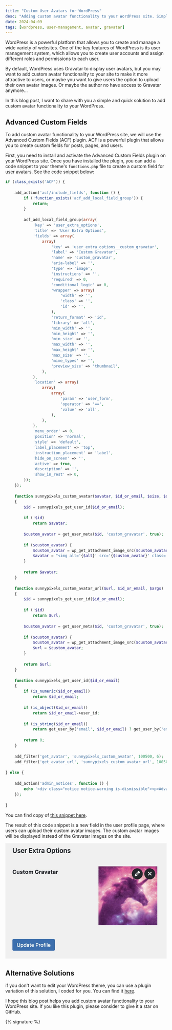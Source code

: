 ```yaml
---
title: "Custom User Avatars for WordPress"
desc: "Adding custom avatar functionality to your WordPress site. Simple and quick solutions to make your website even more attractive to users!"
date: 2024-04-09
tags: [wordpress, user-management, avatar, gravatar]
---
```


WordPress is a powerful platform that allows you to create and manage a wide variety of websites. One of the key
features of WordPress is its user management system, which allows you to create user accounts and assign different roles
and permissions to each user.

By default, WordPress uses Gravatar to display user avatars, but you may want to add custom avatar functionality to your
site to make it more attractive to users, or maybe you want to give users the option to upload their own avatar images.
Or maybe the author no have access to Gravatar anymore...

In this blog post, I want to share with you a simple and quick solution to add custom avatar functionality to your WordPress.

## Advanced Custom Fields

To add custom avatar functionality to your WordPress site, we will use the Advanced Custom Fields (ACF) plugin. ACF is a powerful plugin that allows you to create custom fields for posts, pages, and users.

First, you need to install and activate the Advanced Custom Fields plugin on your WordPress site. Once you have installed the plugin, you can add a code snippet to your theme's `functions.php` file to create a custom field for user avatars. See the code snippet below:

```php
if (class_exists('ACF')) {

    add_action('acf/include_fields', function () {
        if (!function_exists('acf_add_local_field_group')) {
            return;
        }

        acf_add_local_field_group(array(
            'key' => 'user_extra_options',
            'title' => 'User Extra Options',
            'fields' => array(
                array(
                    'key' => 'user_extra_options__custom_gravatar',
                    'label' => 'Custom Gravatar',
                    'name' => 'custom_gravatar',
                    'aria-label' => '',
                    'type' => 'image',
                    'instructions' => '',
                    'required' => 0,
                    'conditional_logic' => 0,
                    'wrapper' => array(
                        'width' => '',
                        'class' => '',
                        'id' => '',
                    ),
                    'return_format' => 'id',
                    'library' => 'all',
                    'min_width' => '',
                    'min_height' => '',
                    'min_size' => '',
                    'max_width' => '',
                    'max_height' => '',
                    'max_size' => '',
                    'mime_types' => '',
                    'preview_size' => 'thumbnail',
                ),
            ),
            'location' => array(
                array(
                    array(
                        'param' => 'user_form',
                        'operator' => '==',
                        'value' => 'all',
                    ),
                ),
            ),
            'menu_order' => 0,
            'position' => 'normal',
            'style' => 'default',
            'label_placement' => 'top',
            'instruction_placement' => 'label',
            'hide_on_screen' => '',
            'active' => true,
            'description' => '',
            'show_in_rest' => 0,
        ));
    });

    function sunnypixels_custom_avatar($avatar, $id_or_email, $size, $default, $alt, $args)
    {
        $id = sunnypixels_get_user_id($id_or_email);

        if (!$id)
            return $avatar;

        $custom_avatar = get_user_meta($id, 'custom_gravatar', true);

        if ($custom_avatar) {
            $custom_avatar = wp_get_attachment_image_src($custom_avatar)[0];
            $avatar = "<img alt='{$alt}' src='{$custom_avatar}' class='avatar avatar-{$size} photo' height='{$size}' width='{$size}' {$args['extra_attr']} />";
        }

        return $avatar;
    }

    function sunnypixels_custom_avatar_url($url, $id_or_email, $args)
    {
        $id = sunnypixels_get_user_id($id_or_email);

        if (!$id)
            return $url;

        $custom_avatar = get_user_meta($id, 'custom_gravatar', true);

        if ($custom_avatar) {
            $custom_avatar = wp_get_attachment_image_src($custom_avatar)[0];
            $url = $custom_avatar;
        }

        return $url;
    }

    function sunnypixels_get_user_id($id_or_email)
    {
        if (is_numeric($id_or_email))
            return $id_or_email;

        if (is_object($id_or_email))
            return $id_or_email->user_id;

        if (is_string($id_or_email))
            return get_user_by('email', $id_or_email) ? get_user_by('email', $id_or_email)->ID : 0;

        return 0;
    }

    add_filter('get_avatar', 'sunnypixels_custom_avatar', 100500, 6);
    add_filter('get_avatar_url', 'sunnypixels_custom_avatar_url', 100500, 3);

} else {

    add_action('admin_notices', function () {
        echo '<div class="notice notice-warning is-dismissible"><p>Advanced Custom Fields plugin is required for Custom Gravatar functionality.</p></div>';
    });

}
```

You can find copy of [this snippet here](https://gist.github.com/reatlat/a84798425b45ad4f18f2b5be9e13a3ff).

The result of this code snippet is a new field in the user profile page, where users can upload their custom avatar images. The custom avatar images will be displayed instead of the Gravatar images on the site.

<img src="./wp-custom-gravatar-dashboard.jpeg" alt="Custom Gravatar Field in User Profile" eleventy:widths="320">

## Alternative Solutions

if you don't want to edit your WordPress theme, you can use a plugin variation of this solution, I coded for you. You can find it [here](https://github.com/sunnypixels-io/wp-custom-gravatar).

I hope this blog post helps you add custom avatar functionality to your WordPress site. If you like this plugin, please consider to give it a star on GitHub.

{% signature %}
